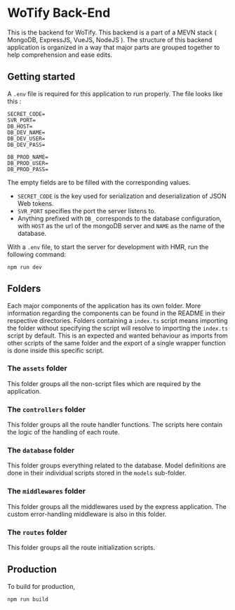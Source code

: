 # WoTify Back-End

This is the backend for WoTify. This backend is a part of a MEVN stack ( MongoDB, ExpressJS, VueJS, NodeJS ). The structure of this backend application is organized in a way that major parts are grouped together to help comprehension and ease edits.

## Getting started

A `.env` file is required for this application to run properly. The file looks like this :
```
SECRET_CODE=
SVR_PORT=
DB_HOST=
DB_DEV_NAME=
DB_DEV_USER=
DB_DEV_PASS=

DB_PROD_NAME=
DB_PROD_USER=
DB_PROD_PASS=
```
The empty fields are to be filled with the corresponding values.  

- `SECRET_CODE` is the key used for serialization and deserialization of JSON Web tokens.
- `SVR_PORT` specifies the port the server listens to.
- Anything prefixed with `DB_` corresponds to the database configuration, with `HOST` as the url of the mongoDB server and `NAME` as the name of the database.

With a `.env` file, to start the server for development with HMR, run the following command:
```
npm run dev
```

## Folders

Each major components of the application has its own folder. More information regarding the components can be found in the README in their respective directories. Folders containing a `index.ts` script means importing the folder without specifying the script will resolve to importing the `index.ts` script by default. This is an expected and wanted behaviour as imports from other scripts of the same folder and the export of a single wrapper function is done inside this specific script.

### The `assets` folder

This folder groups all the non-script files which are required by the application.

### The `controllers` folder

This folder groups all the route handler functions. The scripts here contain the logic of the handling of each route.

### The `database` folder

This folder groups everything related to the database. Model definitions are done in their individual scripts stored in the `models` sub-folder.

### The `middlewares` folder

This folder groups all the middlewares used by the express application. The custom error-handling middleware is also in this folder.

### The `routes` folder

This folder groups all the route initialization scripts.

## Production

To build for production,
```
npm run build
```